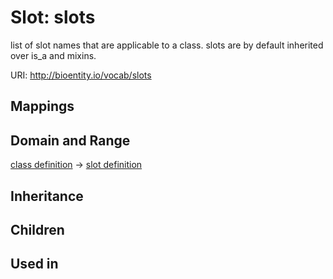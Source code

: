 # Slot: slots


list of slot names that are applicable to a class. slots are by default inherited over is_a and mixins.

URI: http://bioentity.io/vocab/slots
## Mappings

## Domain and Range

[class definition](ClassDefinition.md) -> [slot definition](SlotDefinition.md)
## Inheritance

## Children

## Used in

